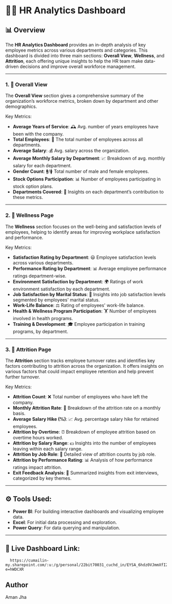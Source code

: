 # 🧑‍💼 HR Analytics Dashboard

## 📊 Overview
The **HR Analytics Dashboard** provides an in-depth analysis of key employee metrics across various departments and categories. This dashboard is divided into three main sections: **Overall View**, **Wellness**, and **Attrition**, each offering unique insights to help the HR team make data-driven decisions and improve overall workforce management.

---

### 1. 🏢 **Overall View**
The **Overall View** section gives a comprehensive summary of the organization’s workforce metrics, broken down by department and other demographics. 

Key Metrics:
- **Average Years of Service**: 🕰️ Avg. number of years employees have been with the company.
- **Total Employees**: 👥 The total number of employees across all departments.
- **Average Salary**: 💰 Avg. salary across the organization.
- **Average Monthly Salary by Department**: 📈 Breakdown of avg. monthly salary for each department.
- **Gender Count**: 🚹/🚺 Total number of male and female employees.
- **Stock Options Participation**: 📊 Number of employees participating in stock option plans.
- **Departments Covered**: 📂 Insights on each department’s contribution to these metrics.

---

### 2. 🌿 **Wellness Page**
The **Wellness** section focuses on the well-being and satisfaction levels of employees, helping to identify areas for improving workplace satisfaction and performance.

Key Metrics:
- **Satisfaction Rating by Department**: 😃 Employee satisfaction levels across various departments.
- **Performance Rating by Department**: 📊 Average employee performance ratings department-wise.
- **Environment Satisfaction by Department**: 🌍 Ratings of work environment satisfaction by each department.
- **Job Satisfaction by Marital Status**: 💍 Insights into job satisfaction levels segmented by employees' marital status.
- **Work-Life Balance**: ⚖️ Rating of employees' work-life balance.
- **Health & Wellness Program Participation**: 🏋️ Number of employees involved in health programs.
- **Training & Development**: 🎓 Employee participation in training programs, by department.

---

### 3. 🔄 **Attrition Page**
The **Attrition** section tracks employee turnover rates and identifies key factors contributing to attrition across the organization. It offers insights on various factors that could impact employee retention and help prevent further turnover.

Key Metrics:
- **Attrition Count**: ❌ Total number of employees who have left the company.
- **Monthly Attrition Rate**: 📅 Breakdown of the attrition rate on a monthly basis.
- **Average Salary Hike (%)**: 📈 Avg. percentage salary hike for retained employees.
- **Attrition by Overtime**: ⏰ Breakdown of employee attrition based on overtime hours worked.
- **Attrition by Salary Range**: 💵 Insights into the number of employees leaving within each salary range.
- **Attrition by Job Role**: 👔 Detailed view of attrition counts by job role.
- **Attrition by Performance Rating**: 📊 Analysis of how performance ratings impact attrition.
- **Exit Feedback Analysis**: 📝 Summarized insights from exit interviews, categorized by key themes.

---

## ⚙️ Tools Used:
- **Power BI**: For building interactive dashboards and visualizing employee data.
- **Excel**: For initial data processing and exploration.
- **Power Query**: For data querying and manipulation.

---

## 🔗 Live Dashboard Link:
      https://cumailin-my.sharepoint.com/:u:/g/personal/22bit70031_cuchd_in/EYSA_6hdz0VJmmXfI2K03_cBrdGqVLukIUPRpTGLxg8DKQ?e=hWDCXR

## Author
   Aman Jha
